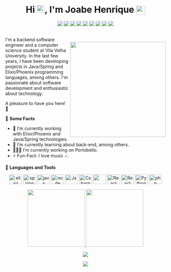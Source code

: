 
 <h1 align="center" style="margin-top: 0;">
      Hi <img src="https://media.giphy.com/media/hvRJCLFzcasrR4ia7z/giphy.gif" height="24px">, I'm Joabe Henrique
      <img height="28px" src="https://emojis.slackmojis.com/emojis/images/1643514476/4592/blob-wink.gif?1643514476" style="margin-left: 0px; vertical-align: middle;">
</h1>

<div align="center"> 
  <a href="https://www.linkedin.com/in/joabehenrique/" target="_blank"><img src="https://img.shields.io/badge/-LinkedIn-1a1a40?style=flat&logo=linkedin&logoColor=white" target="_blank"></a> 
  <a href="https://twitter.com/JoabeHenriquee" target="_blank"><img src="https://img.shields.io/badge/Twitter-082032?style=flat&logo=twitter&logoColor=white" target="_blank"></a>
  <a href = "https://exercism.org/profiles/henriquecido"><img src="https://img.shields.io/badge/Exercism-1a1a40?style=flat&logo=exercism&logoColor=white" target="_blank"></a>
  <a href="https://leetcode.com/joabehenrique)" target="_blank"><img src="https://img.shields.io/badge/-LeetCode-1A1B27?style=flat&logo=leetcode&logoColor=white" target="_blank"></a>
  <a href="https://www.codewars.com/users/joabehenrique)" target="_blank"><img src="https://img.shields.io/badge/-Codewars-1a1a40?style=flat&logo=codewars&logoColor=white" target="_blank"></a>
  <a href="https://www.hackerrank.com/joabehenrique)" target="_blank"><img src="https://img.shields.io/badge/-Hackerrank-1A1B27?style=flat&logo=hackerrank&logoColor=white" target="_blank"></a>
  <a href="https://www.facebook.com/joabehenriquee" target="_blank"><img src="https://img.shields.io/badge/Facebook-1a1a40?style=flat&logo=facebook&logoColor=white" target="_blank"></a>
  <a href="https://t.me/joabehenriquee" target="_blank"><img src="https://img.shields.io/badge/Telegram-082032?style=flat&logo=telegram&logoColor=white" target="_blank"></a>
  <a href="mailto:henriquecidoz@hotmail.com" target="_blank"><img src="https://img.shields.io/badge/Outlook-1a1a40?style=flat&logo=microsoft-outlook&logoColor=white" target="_blank"></a>
</div><br/>

<img align='right' src='https://user-images.githubusercontent.com/74038190/214375888-0dc62524-fb43-43fd-9479-098b471d1b9c.gif' width='300' style="margin-top: 30px">

I'm a backend software engineer and a computer science student at Vila Velha University. In the last few years, I have been developing projects in Java/Spring and Elixir/Phoenix programming languages, among others. I'm passionate about software development and enthusiastic about technology. 

A pleasure to have you here! 🤩

🧐 <strong>Some Facts</strong>

- 🔭 I’m currently working with Elixir/Phoenix and Java/Spring technologies.
- 🌱 I’m currently learning about back-end, among others.
- 👨🏽‍💻 I’m currently working on Portobello.
- ⚡️ Fun-Fact: I love music 🎶.

🔨 <strong>Languages and Tools</strong>

<div style="display: inline_block" align="center">
  <img align="center" alt="elixir" height="30" width="40" src="https://skillicons.dev/icons?i=elixir">
  <img align="center" alt="spring" height="30" width="40" src="https://skillicons.dev/icons?i=spring">
  <img align="center" alt="java" height="30" width="40" src="https://skillicons.dev/icons?i=java">
  <img align="center" alt="node" height="30" width="40" src="https://skillicons.dev/icons?i=nodejs">
  <img align="center" alt="Js" height="30" width="40" src="https://skillicons.dev/icons?i=javascript">
  <img align="center" alt="Csharp" height="30" width="40" src="https://skillicons.dev/icons?i=cs">
  <img align="center" alt="" height="30" width="40" src="https://skillicons.dev/icons?i=typescript">
  <img align="center" alt="React" height="30" width="40" src="https://skillicons.dev/icons?i=react">
  <img align="center" alt="React" height="30" width="40" src="https://skillicons.dev/icons?i=angular">
  <img align="center" alt="Python" height="30" width="40" src="https://skillicons.dev/icons?i=python">
  <img align="center" alt="php" height="30" width="40" src="https://skillicons.dev/icons?i=php">
  </br></br>
</div>

<div align="center">
  <a href="https://github.com/joabehenrique">
  <img height="180em" src="https://github-stats-alpha.vercel.app/api?username=joabehenrique&cc=1A1B27&tc=339E94&ic=BE90F2&bc=FFF"/>
  <img height="180em" src="https://github-readme-stats.vercel.app/api/top-langs?username=joabehenrique&hide=html&layout=compact&langs_count=8&theme=tokyonight"/>
</div>
<p align="center">
  <img src="https://capsule-render.vercel.app/api?type=waving&color=1A1B27&height=60&section=footer&width=100"/>
</p>
<p align="center">
  <img src="https://github-profile-trophy.vercel.app/?username=joabehenrique&theme=darkhub&row=1"/>
</p>

